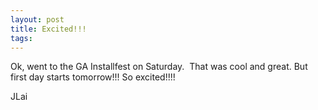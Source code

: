 ```yaml
---
layout: post
title: Excited!!!
tags: 
---
```

Ok, went to the GA Installfest on Saturday.  That was cool and great. But first day starts tomorrow!!! So excited!!!!

JLai
